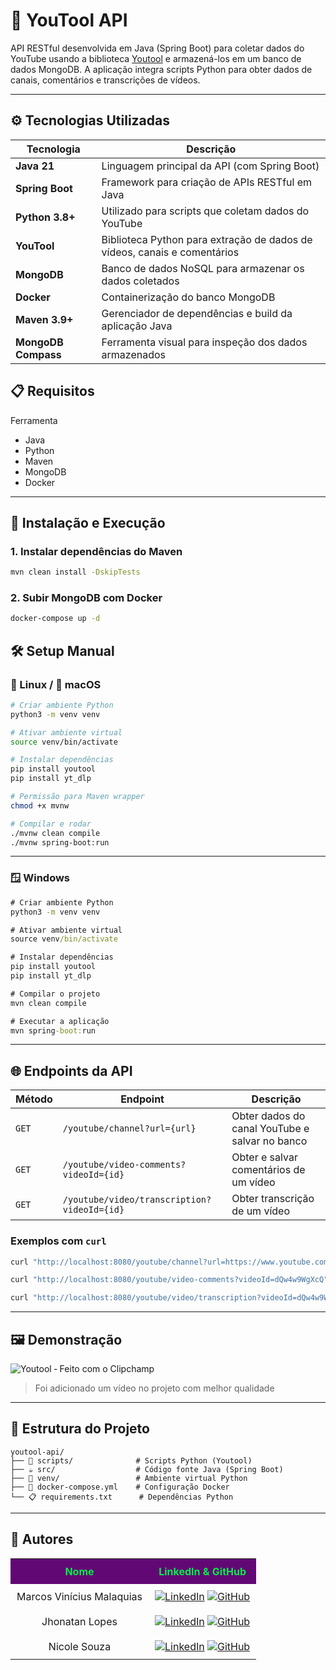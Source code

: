 # 🎥 YouTool API

API RESTful desenvolvida em Java (Spring Boot) para coletar dados do YouTube usando a biblioteca [Youtool](https://pypi.org/project/youtool/) e armazená-los em um banco de dados MongoDB. A aplicação integra scripts Python para obter dados de canais, comentários e transcrições de vídeos.

---

## ⚙️ Tecnologias Utilizadas

| Tecnologia      | Descrição                                                                 |
|------------------|---------------------------------------------------------------------------|
| **Java 21**      | Linguagem principal da API (com Spring Boot)                             |
| **Spring Boot**  | Framework para criação de APIs RESTful em Java                           |
| **Python 3.8+**  | Utilizado para scripts que coletam dados do YouTube                      |
| **YouTool**      | Biblioteca Python para extração de dados de vídeos, canais e comentários |
| **MongoDB**      | Banco de dados NoSQL para armazenar os dados coletados                   |
| **Docker**       | Containerização do banco MongoDB                                         |
| **Maven 3.9+**   | Gerenciador de dependências e build da aplicação Java                    |
| **MongoDB Compass** | Ferramenta visual para inspeção dos dados armazenados               |


## 📋 Requisitos

Ferramenta

- Java   
- Python    
- Maven     
- MongoDB   
- Docker   

---

## 🧪 Instalação e Execução

### 1. Instalar dependências do Maven

```bash
mvn clean install -DskipTests
```

### 2. Subir MongoDB com Docker

```bash
docker-compose up -d
```

## 🛠️ Setup Manual

### 🐧 Linux / 🍎 macOS

```bash
# Criar ambiente Python
python3 -m venv venv

# Ativar ambiente virtual
source venv/bin/activate

# Instalar dependências
pip install youtool
pip install yt_dlp

# Permissão para Maven wrapper
chmod +x mvnw

# Compilar e rodar
./mvnw clean compile
./mvnw spring-boot:run
```

---

### 🪟 Windows

```cmd
# Criar ambiente Python
python3 -m venv venv

# Ativar ambiente virtual
source venv/bin/activate

# Instalar dependências
pip install youtool
pip install yt_dlp

# Compilar o projeto
mvn clean compile

# Executar a aplicação
mvn spring-boot:run
```

---

## 🌐 Endpoints da API

| Método | Endpoint | Descrição |
|--------|----------|-----------|
| `GET` | `/youtube/channel?url={url}` | Obter dados do canal YouTube e salvar no banco |
| `GET` | `/youtube/video-comments?videoId={id}` | Obter e salvar comentários de um vídeo |
| `GET` | `/youtube/video/transcription?videoId={id}` | Obter transcrição de um vídeo |

### Exemplos com `curl`

```bash
curl "http://localhost:8080/youtube/channel?url=https://www.youtube.com/c/CursoemV%C3%ADdeo"

curl "http://localhost:8080/youtube/video-comments?videoId=dQw4w9WgXcQ"

curl "http://localhost:8080/youtube/video/transcription?videoId=dQw4w9WgXcQ"
```

---

## 🖼️ Demonstração

![Youtool ‐ Feito com o Clipchamp](https://github.com/user-attachments/assets/589a4bee-23c6-4977-99cb-c62e7d609873)

> Foi adicionado um vídeo no projeto com melhor qualidade 

---

## 📁 Estrutura do Projeto

```
youtool-api/
├── 🐍 scripts/              # Scripts Python (Youtool)
├── ☕ src/                  # Código fonte Java (Spring Boot)
├── 🐍 venv/                 # Ambiente virtual Python  
├── 🐳 docker-compose.yml    # Configuração Docker
└── 📋 requirements.txt      # Dependências Python
```

---

## 👥 Autores

<table style="width:100%; border-collapse: collapse;">
    <tr style="background-color: #620874; color: #06EF47;">
        <th style="text-align: center; text-align: center; padding: 10px;">Nome</th>
        <th style="text-align: center; text-align: center; padding: 10px;">LinkedIn & GitHub</th>
    </tr>
   <tr>
        <td style="text-align: center; text-align: center; padding: 10px;">Marcos Vinícius Malaquias</td>
        <td style="text-align: center; text-align: center; padding: 10px;">
            <a href="https://www.linkedin.com/in/marcos-malaquias/"><img src="https://img.shields.io/badge/-Linkedin-blue?style=flat-square&logo=Linkedin&logoColor=white" alt="LinkedIn"></a>
            <a href="https://github.com/Incivius"><img src="https://img.shields.io/badge/-GitHub-111217?style=flat-square&logo=github&logoColor=white" alt="GitHub"></a>
        </td>
    </tr>
    <tr>
        <td style="text-align: center; text-align: center; padding: 10px;">Jhonatan Lopes</td>
        <td style="text-align: center; text-align: center; padding: 10px;">
            <a href="https://www.linkedin.com/in/jhonatan-o-lopes/"><img src="https://img.shields.io/badge/-Linkedin-blue?style=flat-square&logo=Linkedin&logoColor=white" alt="LinkedIn"></a>
            <a href="https://github.com/JhonatanLop"><img src="https://img.shields.io/badge/-GitHub-111217?style=flat-square&logo=github&logoColor=white" alt="GitHub"></a>
        </td>
    </tr>
    <tr>
        <td style="text-align: center; padding: 10px;">Nicole Souza</td>
        <td style="text-align: center; padding: 10px;">
            <a href="https://www.linkedin.com/in/nicolem-souza/"><img src="https://img.shields.io/badge/-Linkedin-blue?style=flat-square&logo=Linkedin&logoColor=white" alt="LinkedIn"></a>
            <a href="https://github.com/NicSouza"><img src="https://img.shields.io/badge/-GitHub-111217?style=flat-square&logo=github&logoColor=white" alt="GitHub"></a>
        </td>
    </tr>
</table>
